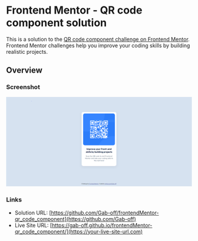 # Frontend Mentor - QR code component solution

This is a solution to the [QR code component challenge on Frontend Mentor](https://www.frontendmentor.io/challenges/qr-code-component-iux_sIO_H). Frontend Mentor challenges help you improve your coding skills by building realistic projects. 

## Overview

### Screenshot

![](./screenshot_solution.PNG)

### Links

- Solution URL: [https://github.com/Gab-off/frontendMentor-qr_code_component](https://github.com/Gab-off)
- Live Site URL: [https://gab-off.github.io/frontendMentor-qr_code_component/](https://your-live-site-url.com)

